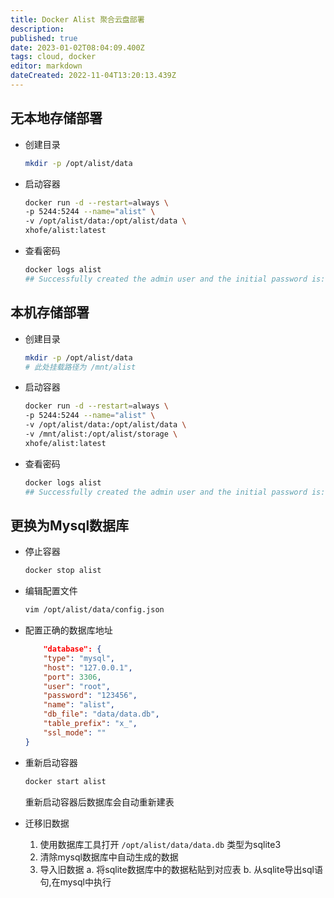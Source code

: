 ```yaml
---
title: Docker Alist 聚合云盘部署
description: 
published: true
date: 2023-01-02T08:04:09.400Z
tags: cloud, docker
editor: markdown
dateCreated: 2022-11-04T13:20:13.439Z
---
```


## 无本地存储部署
* 创建目录
    ```bash
    mkdir -p /opt/alist/data
    ```
* 启动容器
    ```bash
    docker run -d --restart=always \
    -p 5244:5244 --name="alist" \
    -v /opt/alist/data:/opt/alist/data \
    xhofe/alist:latest
    ```
* 查看密码
    ```bash
    docker logs alist
    ## Successfully created the admin user and the initial password is: FwZ72nvw ##
    ```
## 本机存储部署
* 创建目录
    ```bash
    mkdir -p /opt/alist/data
    # 此处挂载路径为 /mnt/alist
    ```
* 启动容器
    ```bash
    docker run -d --restart=always \
    -p 5244:5244 --name="alist" \
    -v /opt/alist/data:/opt/alist/data \
    -v /mnt/alist:/opt/alist/storage \
    xhofe/alist:latest
    ```
* 查看密码
    ```bash
    docker logs alist
    ## Successfully created the admin user and the initial password is: FwZ72nvw ##
    ```
## 更换为Mysql数据库
* 停止容器
    ```bash
    docker stop alist
    ```
* 编辑配置文件
    ```bash
    vim /opt/alist/data/config.json
    ```
* 配置正确的数据库地址
    ```json
		"database": {
        "type": "mysql",
        "host": "127.0.0.1",
        "port": 3306,
        "user": "root",
        "password": "123456",
        "name": "alist",
        "db_file": "data/data.db",
        "table_prefix": "x_",
        "ssl_mode": ""
  	}
    ```
* 重新启动容器 
  ```bash
  docker start alist
  ```
	重新启动容器后数据库会自动重新建表 
  
* 迁移旧数据
    1. 使用数据库工具打开 `/opt/alist/data/data.db` 类型为sqlite3
    2. 清除mysql数据库中自动生成的数据
    3. 导入旧数据
    	a. 将sqlite数据库中的数据粘贴到对应表
    	b. 从sqlite导出sql语句,在mysql中执行
    
    
    